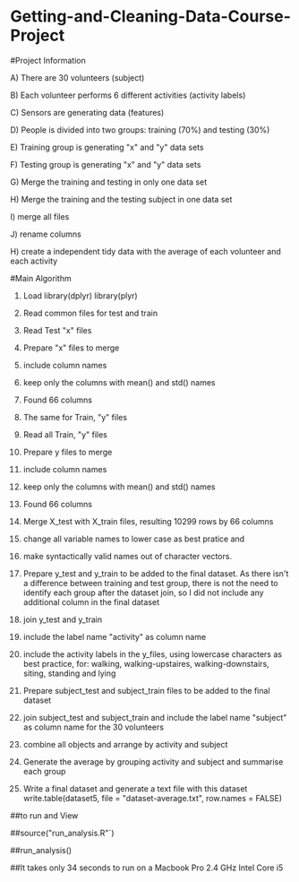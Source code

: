 # Getting-and-Cleaning-Data-Course-Project
#Project Information

A) There are 30 volunteers (subject)

B) Each volunteer performs 6 different activities (activity labels)

C) Sensors are generating data (features)

D) People is divided into two groups: training (70%) and testing (30%)

E) Training group is generating "x" and "y" data sets

F) Testing group is generating "x" and "y" data sets 

G) Merge the training and testing in only one data set

H) Merge the training and the testing subject in one data set

I) merge all files

J) rename columns

H) create a independent tidy data with the average of each volunteer and each activity

#Main Algorithm

1) Load library(dplyr) library(plyr)

2) Read common files for test and train

3) Read Test "x" files 

4) Prepare "x" files to merge

5) include column names

6) keep only the columns with mean() and std() names
7) Found 66 columns

8) The same for Train, "y" files
9) Read all Train, "y" files

10) Prepare y files to merge
11) include column names

12) keep only the columns with mean() and std() names
13) Found 66 columns

14) Merge X_test with X_train files, resulting 10299 rows by 66 columns

15) change all variable names to lower case as best pratice and

16) make syntactically valid names out of character vectors.

17) Prepare y_test and y_train to be added to the final dataset.
As there isn't a difference between training and test group, there is 
not the need to identify each group after the dataset join, so I did not 
include any additional column in the final dataset

18) join y_test and y_train

19) include the label name "activity" as column name

20) include the activity labels in the y_files, using lowercase characters as
best practice, for: walking, walking-upstaires, walking-downstairs, siting, standing and lying

21) Prepare subject_test and subject_train files to be added to the final dataset

22) join subject_test and subject_train and include the label name "subject" as 
column name for the 30 volunteers

23) combine all objects and arrange by activity and subject

24) Generate the average by grouping activity and subject and summarise each group

25) Write a final dataset and generate a text file with this dataset
write.table(dataset5, file = "dataset-average.txt", row.names = FALSE)

##to run and View

##source("run_analysis.R"`)

##run_analysis()

##It takes only 34 seconds to run on a Macbook Pro 2.4 GHz Intel Core i5
